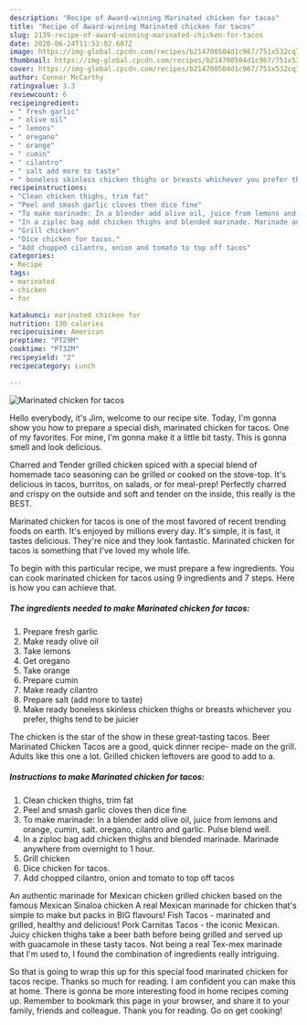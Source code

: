 ```yaml
---
description: "Recipe of Award-winning Marinated chicken for tacos"
title: "Recipe of Award-winning Marinated chicken for tacos"
slug: 2139-recipe-of-award-winning-marinated-chicken-for-tacos
date: 2020-06-24T11:53:02.607Z
image: https://img-global.cpcdn.com/recipes/b214700504d1c967/751x532cq70/marinated-chicken-for-tacos-recipe-main-photo.jpg
thumbnail: https://img-global.cpcdn.com/recipes/b214700504d1c967/751x532cq70/marinated-chicken-for-tacos-recipe-main-photo.jpg
cover: https://img-global.cpcdn.com/recipes/b214700504d1c967/751x532cq70/marinated-chicken-for-tacos-recipe-main-photo.jpg
author: Connor McCarthy
ratingvalue: 3.3
reviewcount: 6
recipeingredient:
- " fresh garlic"
- " olive oil"
- " lemons"
- " oregano"
- " orange"
- " cumin"
- " cilantro"
- " salt add more to taste"
- " boneless skinless chicken thighs or breasts whichever you prefer thighs tend to be juicier"
recipeinstructions:
- "Clean chicken thighs, trim fat"
- "Peel and smash garlic cloves then dice fine"
- "To make marinade: In a blender add olive oil, juice from lemons and orange, cumin, salt. oregano, cilantro and garlic. Pulse blend well."
- "In a ziploc bag add chicken thighs and blended marinade. Marinade anywhere from overnight to 1 hour."
- "Grill chicken"
- "Dice chicken for tacos."
- "Add chopped cilantro, onion and tomato to top off tacos"
categories:
- Recipe
tags:
- marinated
- chicken
- for

katakunci: marinated chicken for 
nutrition: 130 calories
recipecuisine: American
preptime: "PT29M"
cooktime: "PT32M"
recipeyield: "2"
recipecategory: Lunch

---
```



![Marinated chicken for tacos](https://img-global.cpcdn.com/recipes/b214700504d1c967/751x532cq70/marinated-chicken-for-tacos-recipe-main-photo.jpg)

Hello everybody, it's Jim, welcome to our recipe site. Today, I'm gonna show you how to prepare a special dish, marinated chicken for tacos. One of my favorites. For mine, I'm gonna make it a little bit tasty. This is gonna smell and look delicious.

Charred and Tender grilled chicken spiced with a special blend of homemade taco seasoning can be grilled or cooked on the stove-top. It&#39;s delicious in tacos, burritos, on salads, or for meal-prep! Perfectly charred and crispy on the outside and soft and tender on the inside, this really is the BEST.

Marinated chicken for tacos is one of the most favored of recent trending foods on earth. It's enjoyed by millions every day. It's simple, it is fast, it tastes delicious. They're nice and they look fantastic. Marinated chicken for tacos is something that I've loved my whole life.


To begin with this particular recipe, we must prepare a few ingredients. You can cook marinated chicken for tacos using 9 ingredients and 7 steps. Here is how you can achieve that.

<!--inarticleads1-->

##### The ingredients needed to make Marinated chicken for tacos:

1. Prepare  fresh garlic
1. Make ready  olive oil
1. Take  lemons
1. Get  oregano
1. Take  orange
1. Prepare  cumin
1. Make ready  cilantro
1. Prepare  salt (add more to taste)
1. Make ready  boneless skinless chicken thighs or breasts whichever you prefer, thighs tend to be juicier


The chicken is the star of the show in these great-tasting tacos. Beer Marinated Chicken Tacos are a good, quick dinner recipe- made on the grill. Adults like this one a lot. Grilled chicken leftovers are good to add to a. 

<!--inarticleads2-->

##### Instructions to make Marinated chicken for tacos:

1. Clean chicken thighs, trim fat
1. Peel and smash garlic cloves then dice fine
1. To make marinade: In a blender add olive oil, juice from lemons and orange, cumin, salt. oregano, cilantro and garlic. Pulse blend well.
1. In a ziploc bag add chicken thighs and blended marinade. Marinade anywhere from overnight to 1 hour.
1. Grill chicken
1. Dice chicken for tacos.
1. Add chopped cilantro, onion and tomato to top off tacos


An authentic marinade for Mexican chicken grilled chicken based on the famous Mexican Sinaloa chicken A real Mexican marinade for chicken that&#39;s simple to make but packs in BIG flavours! Fish Tacos - marinated and grilled, healthy and delicious! Pork Carnitas Tacos - the iconic Mexican. Juicy chicken thighs take a beer bath before being grilled and served up with guacamole in these tasty tacos. Not being a real Tex-mex marinade that I&#39;m used to, I found the combination of ingredients really intriguing. 

So that is going to wrap this up for this special food marinated chicken for tacos recipe. Thanks so much for reading. I am confident you can make this at home. There is gonna be more interesting food in home recipes coming up. Remember to bookmark this page in your browser, and share it to your family, friends and colleague. Thank you for reading. Go on get cooking!
